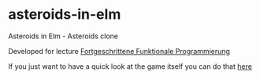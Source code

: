 # asteroids-in-elm
Asteroids in Elm - Asteroids clone

Developed for lecture [Fortgeschrittene Funktionale Programmierung](http://www.janis-voigtlaender.eu/teaching/ffp15/)

If you just want to have a quick look at the game itself you can do that [here](http://bonnbox.stw-bonn.de/malte/Asteroids/)

